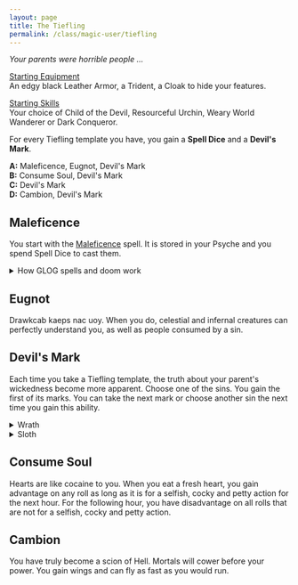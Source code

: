 ```yaml
---
layout: page
title: The Tiefling
permalink: /class/magic-user/tiefling
---
```


_Your parents were horrible people ..._

<ins>Starting Equipment</ins><br>
An edgy black Leather Armor, a Trident, a Cloak to hide your features.

<ins>Starting Skills</ins><br>
Your choice of Child of the Devil, Resourceful Urchin, Weary World Wanderer or Dark Conqueror.

For every Tiefling template you have, you gain a **Spell Dice** and a **Devil's Mark**.

**A:** Maleficence, Eugnot, Devil's Mark<br>
**B:** Consume Soul, Devil's Mark<br>
**C:** Devil's Mark<br>
**D:** Cambion, Devil's Mark<br>

## Maleficence
You start with the [Maleficence](/2020/11/13/maleficence/) spell. It is stored in your Psyche and you spend Spell Dice to cast them.

<details markdown="1">
<summary>How GLOG spells and doom work</summary>
<ins>Spell Dice (SD)</ins><br>
You get 1 per Tiefling template. They are D6s.

Whenever you cast a spell, you choose how many SD to invest into it. The result of the spell depends on the number of [dice] and their [sum].

If a SD rolls a 1, 2 or 3, you don’t lose it. Otherwise, you lose it until you get a night of sleep. You can’t cast without SD.

Every time you roll doubles you get closer to *Catastrophe*.

<ins>Catastrophe</ins><br>
Every time you roll doubles you gain 1 *Doom Point*. Every time you gain a _Doom Point_, roll a D20. If you roll equal to or below your doom score, you trigger a [catastrophe](/list/spell-catastrophe).
</details>

## Eugnot
Drawkcab kaeps nac uoy. When you do, celestial and infernal creatures can perfectly understand you, as well as people consumed by a sin.

## Devil's Mark
Each time you take a Tiefling template, the truth about your parent's wickedness become more apparent. Choose one of the sins. You gain the first of its marks. You can take the next mark or choose another sin the next time you gain this ability.

<details markdown="1">
<summary>Wrath</summary>
1. _<u>Born of a remorseless murderer</u>._ <br> Twisted goat horns grow from your forehead. You can split the damage of Maleficence into as many targets in range as you like.
2. _<u>Baptised in the blood of 6 innocents</u>._ <br> Blood constantly drips from your clawed hands. You know the [Red Hands of Wrath](/2020/11/12/red-hands-of-wrath/) spell.
3. _<u>Bastard of a genocidal conqueror</u>._ <br> Your eyes become pure flames of hatred. You know the [Detonate Corpse](/2020/11/13/detonate-corpse/) spell.
4. _<u>Illigitimate spawn of the General of the thirteenth infernal legion</u>._ <br> Your flesh shrinks over your face, revealing your skull. You can see in a room which creature (including yourself and your friends) has the least amount of HP. You inflict maximum damage against them.
</details>

<details markdown="1">
<summary>Sloth</summary>
1. _Your siblings all died of neglect before you were born._ <br> Your skin is a weird color. You resist the damage type inflicted by your maleficence
</details>

## Consume Soul
Hearts are like cocaine to you. When you eat a fresh heart, you gain advantage on any roll as long as it is for a selfish, cocky and petty action for the next hour. For the following hour, you have disadvantage on all rolls that are not for  a selfish, cocky and petty action.

## Cambion
You have truly become a scion of Hell. Mortals will cower before your power. You gain wings and can fly as fast as you would run.
